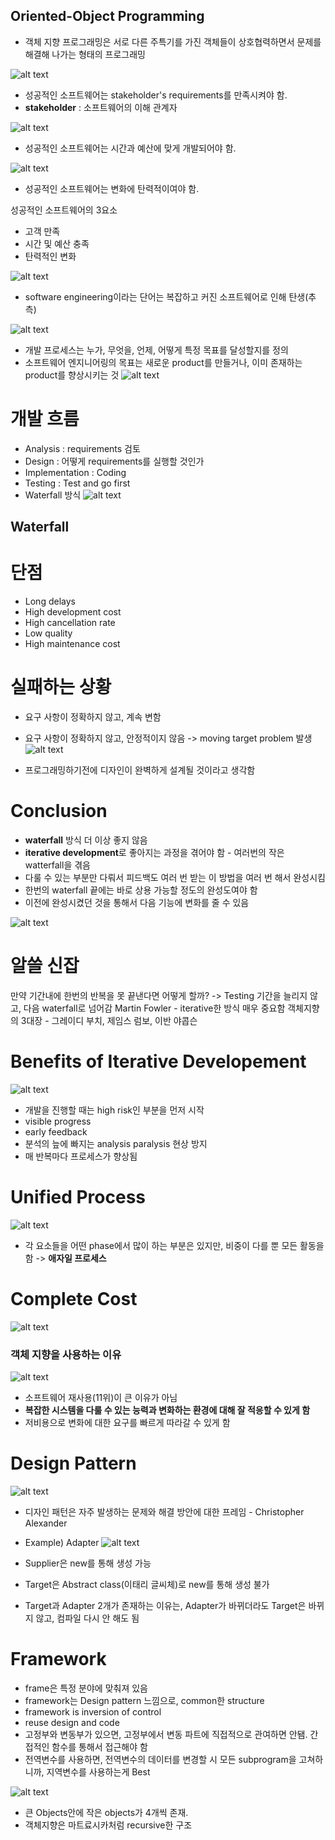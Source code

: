 ## Oriented-Object Programming
- 객체 지향 프로그래밍은 서로 다른 주특기를 가진 객체들이 상호협력하면서 문제를 해결해 나가는 형태의 프로그래밍

![alt text](image.png)
- 성공적인 소프트웨어는 stakeholder's requirements를 만족시켜야 함.
- **stakeholder** : 소프트웨어의 이해 관계자

![alt text](image-3.png)
- 성공적인 소프트웨어는 시간과 예산에 맞게 개발되어야 함.

![alt text](image-2.png)
- 성공적인 소프트웨어는 변화에 탄력적이여야 함.

성공적인 소프트웨어의 3요소
- 고객 만족
- 시간 및 예산 충족
- 탄력적인 변화

![alt text](image-4.png)
- software engineering이라는 단어는 복잡하고 커진 소프트웨어로 인해 탄생(추측)

![alt text](image-5.png)
- 개발 프로세스는 누가, 무엇을, 언제, 어떻게 특정 목표를 달성할지를 정의
- 소프트웨어 엔지니어링의 목표는 새로운 product를 만들거나, 이미 존재하는 product를 향상시키는 것
![alt text](image-6.png)

# 개발 흐름
- Analysis : requirements 검토
- Design : 어떻게 requirements를 실행할 것인가
- Implementation : Coding
- Testing : Test and go first
- Waterfall 방식
![alt text](image-7.png)

## Waterfall
# 단점
- Long delays
- High development cost
- High cancellation rate
- Low quality
- High maintenance cost
# 실패하는 상황
- 요구 사항이 정확하지 않고, 계속 변함
- 요구 사항이 정확하지 않고, 안정적이지 않음
-> moving target problem 발생
![alt text](image-8.png)

- 프로그래밍하기전에 디자인이 완벽하게 설계될 것이라고 생각함

# Conclusion
- **waterfall** 방식 더 이상 좋지 않음
- **iterative development**로 좋아지는 과정을 겪어야 함 - 여러번의 작은 watterfall을 겪음
- 다룰 수 있는 부분만 다뤄서 피드백도 여러 번 받는 이 방법을 여러 번 해서 완성시킴
- 한번의 waterfall 끝에는 바로 상용 가능할 정도의 완성도여야 함 
- 이전에 완성시켰던 것을 통해서 다음 기능에 변화를 줄 수 있음

![alt text](image-9.png)

# 알쓸 신잡
만약 기간내에 한번의 반복을 못 끝낸다면 어떻게 할까?
-> Testing 기간을 늘리지 않고, 다음 waterfall로 넘어감
Martin Fowler - iterative한 방식 매우 중요함
객체지향의 3대장 - 그레이디 부치, 제임스 럼보, 이반 야콥슨

# Benefits of Iterative Developement
![alt text](image-10.png)

- 개발을 진행할 때는 high risk인 부분을 먼저 시작
- visible progress
- early feedback
- 분석의 늪에 빠지는 analysis paralysis 현상 방지
- 매 반복마다 프로세스가 향상됨

# Unified Process
![alt text](image-11.png)

- 각 요소들을 어떤 phase에서 많이 하는 부분은 있지만, 비중이 다를 뿐 모든 활동을 함 -> **애자일 프로세스**

# Complete Cost
![alt text](image-12.png)

### 객체 지향을 사용하는 이유
![alt text](image-13.png)

- 소프트웨어 재사용(11위)이 큰 이유가 아님
- **복잡한 시스템을 다룰 수 있는 능력과 변화하는 환경에 대해 잘 적응할 수 있게 함**
- 저비용으로 변화에 대한 요구를 빠르게 따라갈 수 있게 함

# Design Pattern
![alt text](image-14.png)

- 디자인 패턴은 자주 발생하는 문제와 해결 방안에 대한 프레임 - Christopher Alexander

- Example) Adapter
![alt text](image-15.png)
- Supplier은 new를 통해 생성 가능
- Target은 Abstract class(이태리 글씨체)로 new를 통해 생성 불가
- Target과 Adapter 2개가 존재하는 이유는, Adapter가 바뀌더라도 Target은 바뀌지 않고, 컴파일 다시 안 해도 됨

# Framework
- frame은 특정 분야에 맞춰져 있음
- framework는 Design pattern 느낌으로, common한 structure
- framework is inversion of control
- reuse design and code
- 고정부와 변동부가 있으면, 고정부에서 변동 파트에 직접적으로 관여하면 안됌. 간접적인 함수를 통해서 접근해야 함
- 전역변수를 사용하면, 전역변수의 데이터를 변경할 시 모든 subprogram을 고쳐하니까, 지역변수를 사용하는게 Best

![alt text](image-16.png)
- 큰 Objects안에 작은 objects가 4개씩 존재.
- 객체지향은 마트료시카처럼 recursive한 구조


